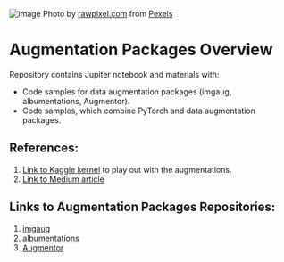 ![image](https://github.com/Lexie88rus/augmentation-packages-overview/raw/master/images/art-assorted-background.jpg)
Photo by [rawpixel.com](https://www.pexels.com/@rawpixel?utm_content=attributionCopyText&utm_medium=referral&utm_source=pexels) from [Pexels](https://www.pexels.com/photo/assorted-plastic-figures-1619844/?utm_content=attributionCopyText&utm_medium=referral&utm_source=pexels)

# Augmentation Packages Overview
Repository contains Jupiter notebook and materials with:
* Code samples for data augmentation packages (imgaug, albumentations, Augmentor).
* Code samples, which combine PyTorch and data augmentation packages.

## References:
1. [Link to Kaggle kernel](https://www.kaggle.com/aleksandradeis/data-augmentation-packages-overview) to play out with the augmentations.
2. [Link to Medium article](https://medium.com/p/data-augmentation-for-deep-learning-4fe21d1a4eb9?source=email-9f0981e41a86--writer.postDistributed&sk=af2992701a5260eee965e544ea215b96)

## Links to Augmentation Packages Repositories:
1. [imgaug](https://github.com/aleju/imgaug)
2. [albumentations](https://github.com/albu/albumentations)
3. [Augmentor](https://github.com/mdbloice/Augmentor)
